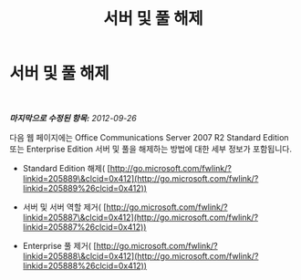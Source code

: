 ﻿---
title: 서버 및 풀 해제
TOCTitle: 서버 및 풀 해제
ms:assetid: 83bb222c-03f8-46ec-a54d-f80d00dfced2
ms:mtpsurl: https://technet.microsoft.com/ko-kr/library/JJ205053(v=OCS.15)
ms:contentKeyID: 49304234
ms.date: 08/10/2015
mtps_version: v=OCS.15
ms.translationtype: HT
---

# 서버 및 풀 해제

 

_**마지막으로 수정된 항목:** 2012-09-26_

다음 웹 페이지에는 Office Communications Server 2007 R2 Standard Edition 또는 Enterprise Edition 서버 및 풀을 해제하는 방법에 대한 세부 정보가 포함됩니다.

  - Standard Edition 해제( [http://go.microsoft.com/fwlink/?linkid=205889\&clcid=0x412](http://go.microsoft.com/fwlink/?linkid=205889%26clcid=0x412))

  - 서버 및 서버 역할 제거( [http://go.microsoft.com/fwlink/?linkid=205887\&clcid=0x412](http://go.microsoft.com/fwlink/?linkid=205887%26clcid=0x412))

  - Enterprise 풀 제거( [http://go.microsoft.com/fwlink/?linkid=205888\&clcid=0x412](http://go.microsoft.com/fwlink/?linkid=205888%26clcid=0x412))

